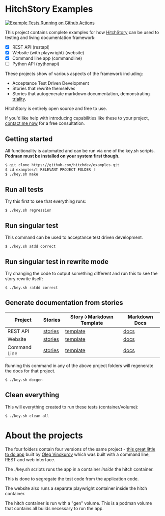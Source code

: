 # HitchStory Examples

[![Example Tests Running on Github Actions](https://github.com/hitchdev/examples/actions/workflows/regression.yml/badge.svg)](https://github.com/hitchdev/examples/actions/workflows/regression.yml)

This project contains complete examples for how
[HitchStory](https://hitchdev.com/hitchstory)
can be used to testing and living documentation framework:

- [X] REST API (restapi)
- [X] Website (with playwright) (website)
- [X] Command line app (commandline)
- [ ] Python API (pythonapi)

These projects show of various aspects of the framework including:

* Acceptance Test Driven Development
* Stories that rewrite themselves
* Stories that autogenerate markdown documentation, demonstrating [triality](https://hitchdev.com/hitchstory/approach/triality/).

HitchStory is entirely open source and free to use.

If you'd like help with introducing capabilities like these to your project, [contact me now](hitchdev.com/consulting) for a free consultation.

## Getting started

All functionality is automated and can be run via one of the key.sh
scripts. **Podman must be installed on your system first though.**

```bash
$ git clone https://github.com/hitchdev/examples.git
$ cd examples/[ RELEVANT PROJECT FOLDER ]
$ ./key.sh make
```

## Run all tests

Try this first to see that everything runs:

```
$ ./key.sh regression
```

## Run singular test

This command can be used to acceptance test driven development.

```
$ ./key.sh atdd correct
```

## Run singular test in rewrite mode

Try changing the code to output something different and run this to 
see the story rewrite itself:

```
$ ./key.sh ratdd correct
```

## Generate documentation from stories

Project | Stories | Story->Markdown Template | Markdown Docs
---|---|---|---
REST API | [stories](https://github.com/hitchdev/examples/tree/main/restapi/story) | [template](https://github.com/hitchdev/examples/blob/main/restapi/hitch/docstory.yml) | [docs](https://github.com/hitchdev/examples/tree/main/restapi/docs) 
Website | [stories](https://github.com/hitchdev/examples/tree/main/website/story) | [template](https://github.com/hitchdev/examples/blob/main/website/hitch/docstory.yml) | [docs](https://github.com/hitchdev/examples/tree/main/website/docs) 
Command Line | [stories](https://github.com/hitchdev/examples/tree/main/commandline/story) | [template](https://github.com/hitchdev/examples/blob/main/commandline/hitch/docstory.yml) | [docs](https://github.com/hitchdev/examples/tree/main/commandline/docs) 

Running this command in any of the above project folders will regenerate the docs for that project.

```
$ ./key.sh docgen
```


## Clean everything

This will everything created to run these tests (container/volume):

```
$ ./key.sh clean all
```

# About the projects

The four folders contain four versions of the same project -
[this great little to do app](https://github.com/ovinokurov/ToDo)
built by [Oleg Vinokurov](https://github.com/ovinokurov) which was built
with a command line, REST and web interface.

The ./key.sh scripts runs the app in a container *inside* the hitch container.

This is done to segregate the test code from the application code.

The website also runs a separate playwright container inside the hitch container.

The hitch container is run with a "gen" volume. This is a podman volume that
contains all builds necessary to run the app.
